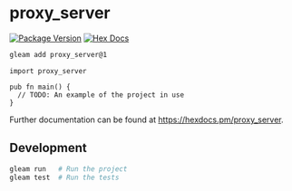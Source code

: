 # proxy_server

[![Package Version](https://img.shields.io/hexpm/v/proxy_server)](https://hex.pm/packages/proxy_server)
[![Hex Docs](https://img.shields.io/badge/hex-docs-ffaff3)](https://hexdocs.pm/proxy_server/)

```sh
gleam add proxy_server@1
```
```gleam
import proxy_server

pub fn main() {
  // TODO: An example of the project in use
}
```

Further documentation can be found at <https://hexdocs.pm/proxy_server>.

## Development

```sh
gleam run   # Run the project
gleam test  # Run the tests
```
